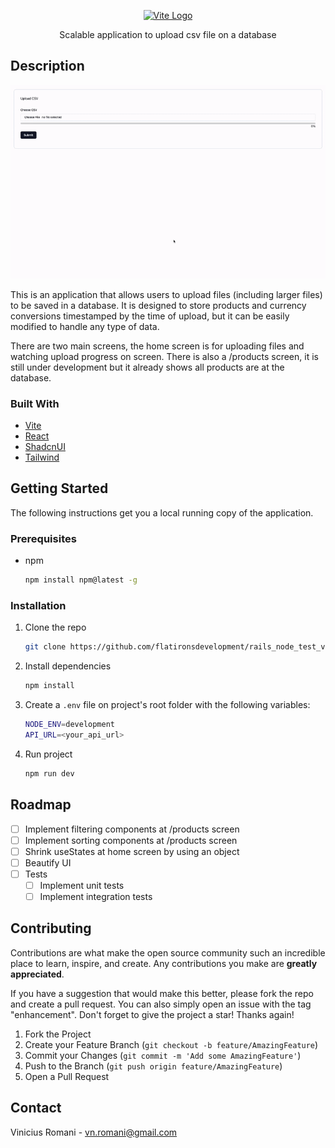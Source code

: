 <!-- PROJECT LOGO -->
<p align="center">
<a href="https://vite.dev" target="blank"><img src="https://vite.dev/logo.svg" width="120" alt="Vite Logo" /></a>
</p>
<p align="center">Scalable application to upload csv file on a database</p>

<!-- ABOUT THE PROJECT -->
## Description

![Usage](public/usage.gif)

This is an application that allows users to upload files (including larger files) to be saved in a database. It is designed to store products and currency conversions timestamped by the time of upload, but it can be easily modified to handle any type of data.

There are two main screens, the home screen is for uploading files and watching upload progress on screen. There is also a /products screen, it is still under development but it already shows all products are at the database.

### Built With

* [Vite](https://vite.dev)
* [React](https://react.dev)
* [ShadcnUI](https://ui.shadcn.com)
* [Tailwind](https://tailwindcss.com)

<!-- GETTING STARTED -->
## Getting Started

The following instructions get you a local running copy of the application.

### Prerequisites

* npm
  ```sh
  npm install npm@latest -g
  ```

### Installation

1. Clone the repo
   ```sh
   git clone https://github.com/flatironsdevelopment/rails_node_test_viniciusromani.git
   ```
2. Install dependencies
   ```sh
   npm install
   ```
3. Create a `.env` file on project's root folder with the following variables:
   ```sh
   NODE_ENV=development
   API_URL=<your_api_url>
   ```
4. Run project
   ```js
   npm run dev
   ```

<!-- ROADMAP -->
## Roadmap

- [ ] Implement filtering components at /products screen
- [ ] Implement sorting components at /products screen
- [ ] Shrink useStates at home screen by using an object
- [ ] Beautify UI
- [ ] Tests
    - [ ] Implement unit tests
    - [ ] Implement integration tests

<!-- CONTRIBUTING -->
## Contributing

Contributions are what make the open source community such an incredible place to learn, inspire, and create. Any contributions you make are **greatly appreciated**.

If you have a suggestion that would make this better, please fork the repo and create a pull request. You can also simply open an issue with the tag "enhancement".
Don't forget to give the project a star! Thanks again!

1. Fork the Project
2. Create your Feature Branch (`git checkout -b feature/AmazingFeature`)
3. Commit your Changes (`git commit -m 'Add some AmazingFeature'`)
4. Push to the Branch (`git push origin feature/AmazingFeature`)
5. Open a Pull Request

<!-- CONTACT -->
## Contact

Vinicius Romani - vn.romani@gmail.com
